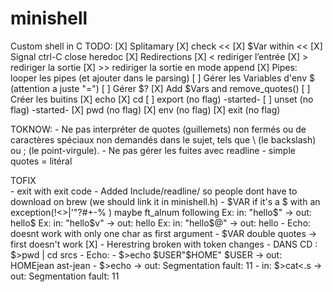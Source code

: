 # minishell
Custom shell in C
TODO:
[X] Splitamary
[X] check <<
	[X] $Var within <<
	[X] Signal ctrl-C close heredoc
[X] Redirections
	[X] <	rediriger l’entrée
	[X] >	rediriger la sortie
	[X] >>	rediriger la sortie en mode append
[X] Pipes: looper les pipes (et ajouter dans le parsing)
[ ] Gérer les Variables d'env $ (attention a juste "=")
[ ] Gérer $?
[X] Add $Vars and remove_quotes()
[ ] Créer les buitins
	[X] echo
	[X] cd
	[ ] export (no flag)	-started-
	[ ] unset (no flag)		-started-
	[X] pwd (no flag)
	[X] env (no flag)
	[X] exit (no flag)

TOKNOW: 
	- Ne pas interpréter de quotes (guillemets) non fermés ou de caractères spéciaux non demandés dans le sujet, tels que \ (le backslash) ou ; (le point-virgule).
	- Ne pas gérer les fuites avec readline
	- simple quotes = litéral

 TOFIX  
	- exit with exit code
	- Added Include/readline/ so people dont have to download on brew (we should link it in minishell.h)
	- $VAR if it's a $ with an exception(!<>|'"?#+-% ) maybe ft_alnum following
		Ex: in: "hello$" -> out: hello$
		Ex: in: "hello$v" -> out: hello
		Ex: in: "hello$@" -> out: hello
	- Echo: doesnt work with only one char as first argument
	- $VAR double quotes -> first doesn't work [X]
	- Herestring broken with token changes
	- DANS CD : $>pwd | cd srcs
	- Echo:
		- $>echo $USER"$HOME" $USER  ->  out: HOMEjean ast-jean
		- $>echo -> out: Segmentation fault: 11
	- in:	$>cat<.s -> out:	Segmentation fault: 11
